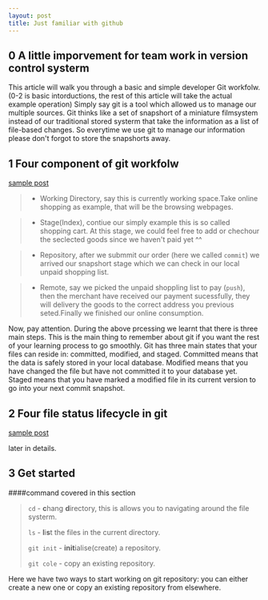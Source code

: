 ```yaml
---
layout: post
title: Just familiar with github
---
```


0 A little imporvement for team work in version control systerm
---------------------------------------------------------------

This article will walk you through a basic and simple developer Git workfolw. (0-2 is basic intorductions, the rest of this article will take the actual example operation) Simply say git is a tool which allowed us to manage our multiple sources. Git thinks like a set of snapshort of a miniature filmsystem instead of our traditional stored systerm that take the information as a list of file-based changes. So everytime we use git to manage our information please don't forgot to store the snapshorts away.

1 Four component of git workfolw
--------------------------------

[sample post]({{site.baseurl}}/images/git.png)

> * Working Directory, say this is currently working space.Take online shopping as example, that will be the browsing webpages.

> * Stage(Index), contiue our simply example this is so called shopping cart. At this stage, we could feel free to add or chechour the seclected goods since we haven't paid yet ^^ 

> * Repository, after we submmit our order (here we called `commit`) we arrived our snapshort stage which we can check in our local unpaid shopping list.

> * Remote, say  we picked the unpaid shoppling list to pay (`push`), then the merchant have received our payment sucessfully, they will delivery the goods to the correct address you previous seted.Finally we finished our online consumption.

Now, pay attention. During the above prcessing we learnt that there is three main steps. This is the main thing to remember about git if you want the rest of your learning process to go smoothly. Git has three main states that your files can reside in: committed, modified, and staged. Committed means that the data is safely stored in your local database. Modified means that you have changed the file but have not committed it to your database yet. Staged means that you have marked a modified file in its current version to go into your next commit snapshot.

2 Four file status lifecycle in git
------------------------------------

[sample post]({{site.baseurl}}/images/git.jpg)

later in details.

3 Get started
-------------

####command covered in this section

> `cd` - **c**hang **d**irectory, this is allows you to navigating around the file systerm.
>
> `ls` - **l**i**s**t the files in the current directory.
> 
> `git init` - **init**ialise(create) a repository.
>
> `git cole` - copy an existing repository.

Here we have two ways to start working on git repository: you can either create a new one or copy an existing repository from elsewhere.

